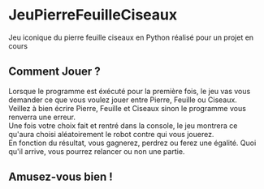 # JeuPierreFeuilleCiseaux
Jeu iconique du pierre feuille ciseaux en Python réalisé pour un projet en cours

## Comment Jouer ?
Lorsque le programme est éxécuté pour la première fois, le jeu vas vous demander ce que vous voulez jouer entre Pierre, Feuille ou Ciseaux.<space>\
Veillez à bien écrire Pierre, Feuille et Ciseaux sinon le programme vous renverra une erreur.<space>\
Une fois votre choix fait et rentré dans la console, le jeu montrera ce qu'aura choisi aléatoirement le robot contre qui vous jouerez.<space>\
En fonction du résultat, vous gagnerez, perdrez ou ferez une égalité. Quoi qu'il arrive, vous pourrez relancer ou non une partie.<space> 

## Amusez-vous bien !
